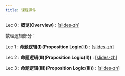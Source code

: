 ```yaml
---
title: 课程课件
---
```


Lec 0
: **概览(Overview)**
  :  \[[slides-zh](https://basics.sjtu.edu.cn/~yangqizhe/pdf/dm2024w/slides/DMLec0-handout.pdf)\]


数理逻辑部分：

Lec 1
: **命题逻辑(I)(Proposition Logic(I))**
  :  \[[slides-zh](https://basics.sjtu.edu.cn/~yangqizhe/pdf/dm2024w/slides/DMLec1-handout.pdf)\]

Lec 2
: **命题逻辑(II)(Proposition Logic(II))**
  :  \[[slides-zh](https://basics.sjtu.edu.cn/~yangqizhe/pdf/dm2024w/slides/DMLec2-handout.pdf)\]

Lec 3
: **命题逻辑(III)(Proposition Logic(III))**
  :  \[[slides-zh](https://basics.sjtu.edu.cn/~yangqizhe/pdf/dm2024w/slides/DMLec3-handout.pdf)\]

